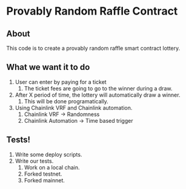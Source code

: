 # Provably Random Raffle Contract

## About

This code is to create a provably random raffle smart contract lottery.

## What we want it to do

1. User can enter by paying for a ticket
   1. The ticket fees are going to go to the winner during a draw.
2. After X period of time, the lottery will automatically draw a winner.
   1. This will be done programatically.
3. Using Chainlink VRF and Chainlink automation.
   1. Chainlink VRF -> Randomness
   2. Chainlink Automation -> Time based trigger

## Tests!

1. Write some deploy scripts.
2. Write our tests.
   1. Work on a local chain.
   2. Forked testnet.
   3. Forked mainnet.
